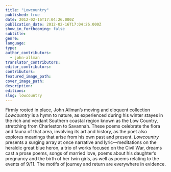 ```yaml
---
title: "Lowcountry"
published: true
date: 2012-02-16T17:04:26.000Z
publication_date: 2012-02-16T17:04:26.000Z
show_in_forthcoming: false
subtitle:
genre:
language:
type:
author_contributors:
  - john-allman
translator_contributors:
editor_contributors:
contributors:
featured_image_path:
cover_image_path:
description:
editions:
slug: lowcountry
---
```


Firmly rooted in place, John Allman’s moving and eloquent collection _Lowcountry_ is a hymn to nature, as experienced during his winter stayes in the rich and verdant Southern coastal region known as the Low Country, stretching from Charleston to Savannah. These poems celebrate the flora and fauna of that area, involving its art and history, as the poet also explores meanings that arise from his own past and present. _Lowcountry_ presents a surging array at once narrative and lyric—meditations on the heraldic great blue heron, a trio of works focused on the Civil War, dreams cast a prose poems, songs of married love, poems about his daughter’s pregnancy and the birth of her twin girls, as well as poems relating to the events of 9/11. The motifs of journey and return are everywhere in evidence.

